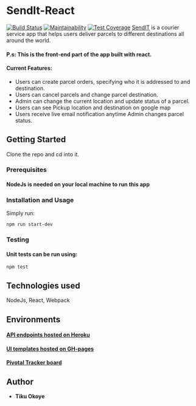 # SendIt-React
[![Build Status](https://travis-ci.com/primuse/SendIt-React.svg?branch=develop)](https://travis-ci.com/primuse/SendIt-React)
[![Maintainability](https://api.codeclimate.com/v1/badges/594dc80ca3d355a40625/maintainability)](https://codeclimate.com/github/primuse/SendIt-React/maintainability)
[![Test Coverage](https://api.codeclimate.com/v1/badges/594dc80ca3d355a40625/test_coverage)](https://codeclimate.com/github/primuse/SendIt-React/test_coverage)
[SendIT](https://primuse.github.io/SendIT/index.html) is a courier service app that helps users deliver parcels to different destinations all around the world.
#### P.s: This is the front-end part of the app built with react.

#### Current Features: 
* Users can create parcel orders, specifying who it is addressed to and destination.
* Users can cancel parcels and change parcel destination.
* Admin can change the current location and update status of a parcel.
* Users can see Pickup location and destination on google map
* Users receive live email notification anytime Admin changes parcel status.

## Getting Started
Clone the repo and cd into it.

### Prerequisites
#### NodeJs is needed on your local machine to run this app

### Installation and Usage
Simply run:

```npm run start-dev```

### Testing
#### Unit tests can be run using:
```npm test```

## Technologies used
NodeJs,
React,
Webpack

## Environments
#### <a href="https://sendit2019.herokuapp.com/">API endpoints hosted on Heroku</a>
#### <a href="https://primuse.github.io/SendIT/index.html">UI templates hosted on GH-pages</a>
#### <a href="https://www.pivotaltracker.com/n/projects/2239293">Pivotal Tracker board</a>

## Author

* **Tiku Okoye**

